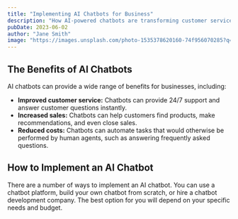 ```yaml
---
title: "Implementing AI Chatbots for Business"
description: "How AI-powered chatbots are transforming customer service and business operations."
pubDate: 2023-06-02
author: "Jane Smith"
image: "https://images.unsplash.com/photo-1535378620160-74f956070285?q=80&w=2070&auto=format&fit=crop&ixlib=rb-4.0.3&ixid=M3wxMjA3fDB8MHxwaG90by1wYWdlfHx8fGVufDB8fHx8fA%3D%3D"
---
```


## The Benefits of AI Chatbots

AI chatbots can provide a wide range of benefits for businesses, including:

*   **Improved customer service:** Chatbots can provide 24/7 support and answer customer questions instantly.
*   **Increased sales:** Chatbots can help customers find products, make recommendations, and even close sales.
*   **Reduced costs:** Chatbots can automate tasks that would otherwise be performed by human agents, such as answering frequently asked questions.

## How to Implement an AI Chatbot

There are a number of ways to implement an AI chatbot. You can use a chatbot platform, build your own chatbot from scratch, or hire a chatbot development company. The best option for you will depend on your specific needs and budget.
